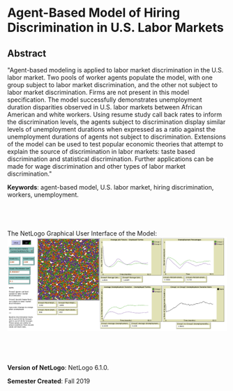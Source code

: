 # Agent-Based Model of Hiring Discrimination in U.S. Labor Markets

## Abstract
"Agent-based modeling is applied to labor market discrimination in the U.S. labor market. Two pools of worker agents populate the model, with one group subject to labor market discrimination, and the other not subject to labor market discrimination. Firms are not present in this model specification. The model successfully demonstrates unemployment duration disparities observed in U.S. labor markets between African American and white workers. Using resume study call back rates to inform the discrimination levels, the agents subject to discrimination display similar levels of unemployment durations when expressed as a ratio against the unemployment durations of agents not subject to discrimination. Extensions of the model can be used to test popular economic theories that attempt to explain the source of discrimination in labor markets: taste based discrimination and statistical discrimination. Further applications can be made for wage discrimination and other types of labor market discrimination."

**Keywords**: agent-based model, U.S. labor market, hiring discrimination, workers, unemployment.

## &nbsp;
The NetLogo Graphical User Interface of the Model: 
![The NetLogo Graphical User Interface](GUI.png)

## &nbsp;

**Version of NetLogo**: NetLogo 6.1.0.

**Semester Created**: Fall 2019

